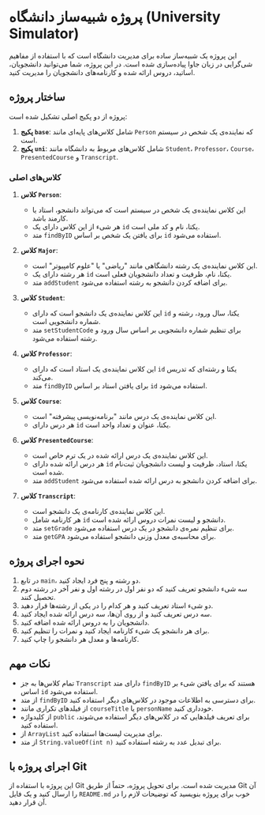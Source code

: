 # پروژه شبیه‌ساز دانشگاه (University Simulator)

این پروژه یک شبیه‌ساز ساده برای مدیریت دانشگاه است که با استفاده از مفاهیم شی‌گرایی در زبان جاوا پیاده‌سازی شده است. در این پروژه، شما می‌توانید دانشجویان، اساتید، دروس ارائه شده و کارنامه‌های دانشجویان را مدیریت کنید.

## ساختار پروژه

پروژه از دو پکیج اصلی تشکیل شده است:

1. **پکیج `base`**: شامل کلاس‌های پایه‌ای مانند `Person` که نماینده‌ی یک شخص در سیستم است.
2. **پکیج `uni`**: شامل کلاس‌های مربوط به دانشگاه مانند `Student`، `Professor`، `Course`، `PresentedCourse` و `Transcript`.

### کلاس‌های اصلی

1. **کلاس `Person`**:
   - این کلاس نماینده‌ی یک شخص در سیستم است که می‌تواند دانشجو، استاد یا کارمند باشد.
   - هر شیء از این کلاس دارای یک `id` یکتا، نام و کد ملی است.
   - متد `findByID` برای یافتن یک شخص بر اساس `id` استفاده می‌شود.

2. **کلاس `Major`**:
   - این کلاس نماینده‌ی یک رشته دانشگاهی مانند "ریاضی" یا "علوم کامپیوتر" است.
   - هر رشته دارای یک `id` یکتا، نام، ظرفیت و تعداد دانشجویان فعلی است.
   - متد `addStudent` برای اضافه کردن دانشجو به رشته استفاده می‌شود.

3. **کلاس `Student`**:
   - این کلاس نماینده‌ی یک دانشجو است که دارای `id` یکتا، سال ورود، رشته و شماره دانشجویی است.
   - متد `setStudentCode` برای تنظیم شماره دانشجویی بر اساس سال ورود و رشته استفاده می‌شود.

4. **کلاس `Professor`**:
   - این کلاس نماینده‌ی یک استاد است که دارای `id` یکتا و رشته‌ای که تدریس می‌کند.
   - متد `findByID` برای یافتن استاد بر اساس `id` استفاده می‌شود.

5. **کلاس `Course`**:
   - این کلاس نماینده‌ی یک درس مانند "برنامه‌نویسی پیشرفته" است.
   - هر درس دارای `id` یکتا، عنوان و تعداد واحد است.

6. **کلاس `PresentedCourse`**:
   - این کلاس نماینده‌ی یک درس ارائه شده در یک ترم خاص است.
   - هر درس ارائه شده دارای `id` یکتا، استاد، ظرفیت و لیست دانشجویان ثبت‌نام شده است.
   - متد `addStudent` برای اضافه کردن دانشجو به درس ارائه شده استفاده می‌شود.

7. **کلاس `Transcript`**:
   - این کلاس نماینده‌ی کارنامه‌ی یک دانشجو است.
   - هر کارنامه شامل `id` دانشجو و لیست نمرات دروس ارائه شده است.
   - متد `setGrade` برای تنظیم نمره‌ی دانشجو در یک درس استفاده می‌شود.
   - متد `getGPA` برای محاسبه‌ی معدل وزنی دانشجو استفاده می‌شود.

## نحوه اجرای پروژه

1. در تابع `main`، دو رشته و پنج فرد ایجاد کنید.
2. سه شیء دانشجو تعریف کنید که دو نفر اول در رشته اول و نفر آخر در رشته دوم تحصیل کنند.
3. دو شیء استاد تعریف کنید و هر کدام را در یکی از رشته‌ها قرار دهید.
4. سه درس تعریف کنید و از روی آن‌ها، سه درس ارائه شده ایجاد کنید.
5. دانشجویان را به دروس ارائه شده اضافه کنید.
6. برای هر دانشجو یک شیء کارنامه ایجاد کنید و نمرات را تنظیم کنید.
7. کارنامه‌ها و معدل هر دانشجو را چاپ کنید.

## نکات مهم

- تمام کلاس‌ها به جز `Transcript` دارای متد `findByID` هستند که برای یافتن شیء بر اساس `id` استفاده می‌شود.
- از متد `findByID` برای دسترسی به اطلاعات موجود در کلاس‌های دیگر استفاده کنید.
- از فیلدهای تکراری مانند `courseTitle` یا `personName` خودداری کنید.
- از کلیدواژه `public` برای تعریف فیلدهایی که در کلاس‌های دیگر استفاده می‌شوند، استفاده کنید.
- از `ArrayList` برای مدیریت لیست‌ها استفاده کنید.
- از متد `String.valueOf(int n)` برای تبدیل عدد به رشته استفاده کنید.

## اجرای پروژه با Git

این پروژه با استفاده از Git مدیریت شده است. برای تحویل پروژه، حتماً از طریق Git آن را ارسال کنید و یک فایل `README.md` خوب برای پروژه بنویسید که توضیحات لازم را در آن قرار دهید.
